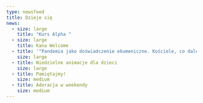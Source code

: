 ```yaml
---
type: newsfeed
title: Dzieje się
news:
  - size: large
    title: "Kurs Alpha "
  - size: large
    title: Kana Welcome
  - title: '"Pandemia jako doświadczenie ekumeniczne. Kościele, co dalej?'
    size: large
  - title: Niedzielne animacje dla dzieci
    size: large
  - title: Pamiętajmy!
    size: medium
  - title: Adoracja w weekendy
    size: medium
---
```

